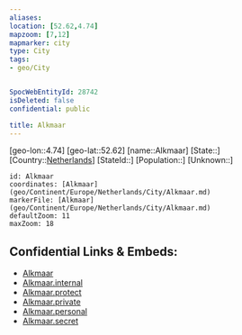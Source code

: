 ```yaml
---
aliases: 
location: [52.62,4.74]
mapzoom: [7,12] 
mapmarker: city 
type: City
tags:
- geo/City


SpocWebEntityId: 28742
isDeleted: false
confidential: public

title: Alkmaar
---
```

[geo-lon::4.74]
[geo-lat::52.62]
[name::Alkmaar]
[State::]
[Country::[Netherlands](geo/Continent/Europe/Netherlands.md)]
[StateId::]
[Population::]
[Unknown::]


```leaflet
id: Alkmaar
coordinates: [Alkmaar](geo/Continent/Europe/Netherlands/City/Alkmaar.md)
markerFile: [Alkmaar](geo/Continent/Europe/Netherlands/City/Alkmaar.md)
defaultZoom: 11 
maxZoom: 18
```


## Confidential Links & Embeds: 
- [Alkmaar](../../../../../../_public/geo/Continent/Europe/Netherlands/City/Alkmaar.md) 
- [Alkmaar.internal](../../../../../../_internal/geo/Continent/Europe/Netherlands/City/Alkmaar.internal.md) 
- [Alkmaar.protect](../../../../../../_protect/geo/Continent/Europe/Netherlands/City/Alkmaar.protect.md) 
- [Alkmaar.private](../../../../../../_private/geo/Continent/Europe/Netherlands/City/Alkmaar.private.md) 
- [Alkmaar.personal](../../../../../../_personal/geo/Continent/Europe/Netherlands/City/Alkmaar.personal.md) 
- [Alkmaar.secret](../../../../../../_secret/geo/Continent/Europe/Netherlands/City/Alkmaar.secret.md) 
